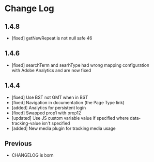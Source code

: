 # Change Log

## 1.4.8
 * [fixed] getNewRepeat is not null safe 46

## 1.4.6

 * [fixed] searchTerm and searhType had wrong mapping configuration with Adobe Analytics and are now fixed

## 1.4.4

 * [fixed] Use BST not GMT when in BST
 * [fixed] Navigation in documentation (the Page Type link)
 * [added] Analytics for persistent login
 * [fixed] Swapped prop1 with prop12
 * [updated] Use JS custom variable value if specified where data-tracking-value isn't specified
 * [added] New media plugin for tracking media usage

## Previous

 * CHANGELOG is born

